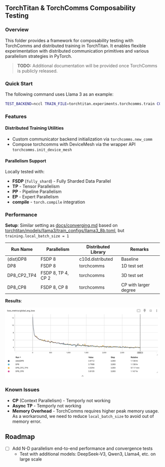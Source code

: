 ## TorchTitan & TorchComms Composability Testing

### Overview

This folder provides a framework for composability testing with TorchComms and distributed training in TorchTitan. It enables flexible experimentation with distributed communication primitives and various parallelism strategies in PyTorch.

> **TODO:** Additional documentation will be provided once TorchComms is publicly released.

### Quick Start

The following command uses Llama 3 as an example:

```bash
TEST_BACKEND=nccl TRAIN_FILE=torchtitan.experiments.torchcomms.train CONFIG_FILE="./torchtitan/models/llama3/train_configs/debug_model.toml" ./run_train.sh
```

### Features

#### Distributed Training Utilities
- Custom communicator backend initialization via `torchcomms.new_comm`
- Compose torchcomms with DeviceMesh via the wrapper API `torchcomms.init_device_mesh`

#### Parallelism Support
Locally tested with:
- **FSDP** (`fully_shard`) - Fully Sharded Data Parallel
- **TP** - Tensor Parallelism
- **PP** - Pipeline Parallelism
- **EP** - Expert Parallelism
- **compile** - `torch.compile` integration

### Performance

**Setup**: Similar setting as [docs/converging.md](../../docs/converging.md) based on [torchtitan/models/llama3/train_configs/llama3_8b.toml](../torchtitan/models/llama3/train_configs/llama3_8b.toml), but `training.local_batch_size = 1`

| Run Name    | Parallelism        | Distributed Library | Remarks               |
| ----------- | ------------------ | ------------------- | --------------------- |
| (dist)DP8   | FSDP 8             | c10d.distributed    | Baseline              |
| DP8         | FSDP 8             | torchcomms          | 1D test set           |
| DP8_CP2_TP4 | FSDP 8, TP 4, CP 2 | torchcomms          | 3D test set           |
| DP8_CP8     | FSDP 8, CP 8       | torchcomms          | CP with larger degree |

**Results**:

![Loss Curves](./asserts/images/loss_curves.png)


### Known Issues

- **CP** (Context Parallelism) - Temporly not working
- **Async TP** - Temporly not working
- **Memory Overhead** - TorchComms requires higher peak memory usage. As a workaround, we need to reduce `local_batch_size` to avoid out of memory error.

## Roadmap

- [ ] Add N-D parallelism end-to-end performance and convergence tests
  - Test with additional models: DeepSeek-V3, Qwen3, Llama4, etc. on large scale
